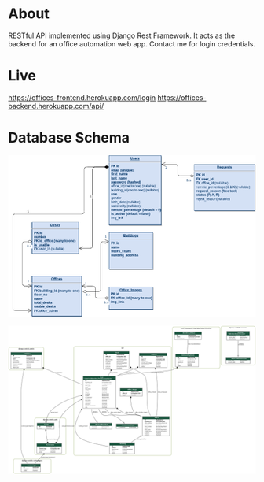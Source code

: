 # About

RESTful API implemented using Django Rest Framework. It acts as the backend for an office automation web app.
Contact me for login credentials.

# Live 

https://offices-frontend.herokuapp.com/login
https://offices-backend.herokuapp.com/api/

# Database Schema

![alt text](database_schema.png)

![alt text](database.png)
